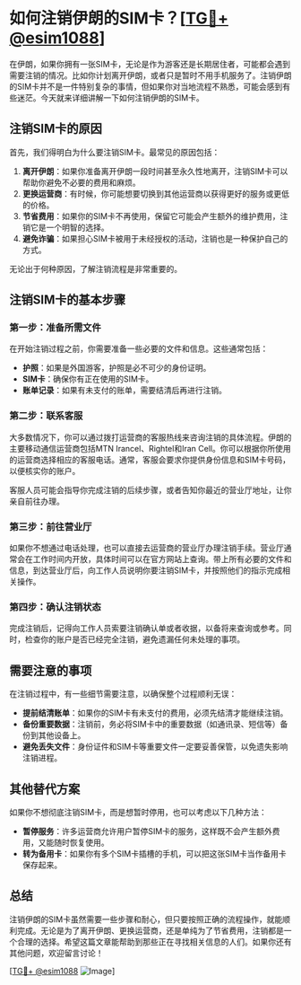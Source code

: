 # 如何注销伊朗的SIM卡？[[TG💪+ @esim1088](https://t.me/s/esim1088)]

在伊朗，如果你拥有一张SIM卡，无论是作为游客还是长期居住者，可能都会遇到需要注销的情况。比如你计划离开伊朗，或者只是暂时不用手机服务了。注销伊朗的SIM卡并不是一件特别复杂的事情，但如果你对当地流程不熟悉，可能会感到有些迷茫。今天就来详细讲解一下如何注销伊朗的SIM卡。

## 注销SIM卡的原因

首先，我们得明白为什么要注销SIM卡。最常见的原因包括：

1. **离开伊朗**：如果你准备离开伊朗一段时间甚至永久性地离开，注销SIM卡可以帮助你避免不必要的费用和麻烦。
2. **更换运营商**：有时候，你可能想要切换到其他运营商以获得更好的服务或更低的价格。
3. **节省费用**：如果你的SIM卡不再使用，保留它可能会产生额外的维护费用，注销它是一个明智的选择。
4. **避免诈骗**：如果担心SIM卡被用于未经授权的活动，注销也是一种保护自己的方式。

无论出于何种原因，了解注销流程是非常重要的。

## 注销SIM卡的基本步骤

### 第一步：准备所需文件

在开始注销过程之前，你需要准备一些必要的文件和信息。这些通常包括：

- **护照**：如果是外国游客，护照是必不可少的身份证明。
- **SIM卡**：确保你有正在使用的SIM卡。
- **账单记录**：如果有未支付的账单，需要结清后再进行注销。

### 第二步：联系客服

大多数情况下，你可以通过拨打运营商的客服热线来咨询注销的具体流程。伊朗的主要移动通信运营商包括MTN Irancel、Rightel和Iran Cell。你可以根据你所使用的运营商选择相应的客服电话。通常，客服会要求你提供身份信息和SIM卡号码，以便核实你的账户。

客服人员可能会指导你完成注销的后续步骤，或者告知你最近的营业厅地址，让你亲自前往办理。

### 第三步：前往营业厅

如果你不想通过电话处理，也可以直接去运营商的营业厅办理注销手续。营业厅通常会在工作时间内开放，具体时间可以在官方网站上查询。带上所有必要的文件和信息，到达营业厅后，向工作人员说明你要注销SIM卡，并按照他们的指示完成相关操作。

### 第四步：确认注销状态

完成注销后，记得向工作人员索要注销确认单或者收据，以备将来查询或参考。同时，检查你的账户是否已经完全注销，避免遗漏任何未处理的事项。

## 需要注意的事项

在注销过程中，有一些细节需要注意，以确保整个过程顺利无误：

- **提前结清账单**：如果你的SIM卡有未支付的费用，必须先结清才能继续注销。
- **备份重要数据**：注销前，务必将SIM卡中的重要数据（如通讯录、短信等）备份到其他设备上。
- **避免丢失文件**：身份证件和SIM卡等重要文件一定要妥善保管，以免遗失影响注销进程。

## 其他替代方案

如果你不想彻底注销SIM卡，而是想暂时停用，也可以考虑以下几种方法：

- **暂停服务**：许多运营商允许用户暂停SIM卡的服务，这样既不会产生额外费用，又能随时恢复使用。
- **转为备用卡**：如果你有多个SIM卡插槽的手机，可以把这张SIM卡当作备用卡保存起来。

## 总结

注销伊朗的SIM卡虽然需要一些步骤和耐心，但只要按照正确的流程操作，就能顺利完成。无论是为了离开伊朗、更换运营商，还是单纯为了节省费用，注销都是一个合理的选择。希望这篇文章能帮助到那些正在寻找相关信息的人们。如果你还有其他问题，欢迎留言讨论！

[[TG💪+ @esim1088](https://t.me/s/esim1088) ![Image](https://i.postimg.cc/4NQfJmqS/Snipaste-2025-05-13-00-14-12.png)]
